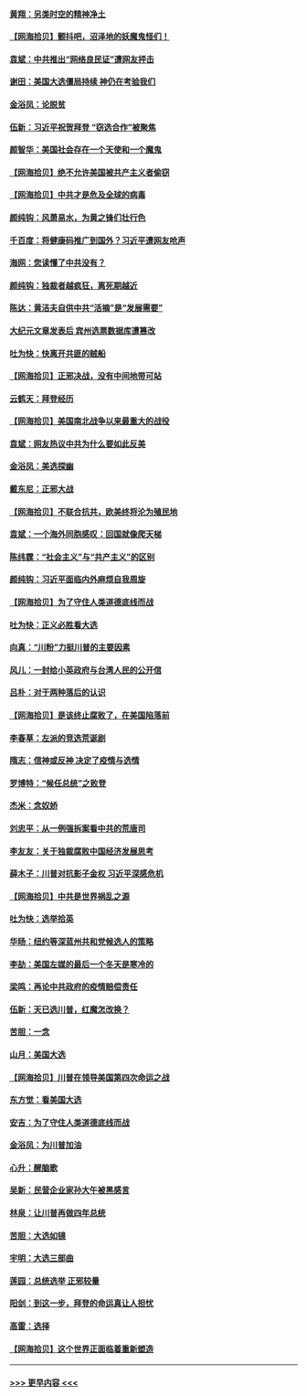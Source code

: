 #### [黄翔：另类时空的精神净土](../pages/nsc993/n12578638.md?t=11271302) 
#### [【网海拾贝】颤抖吧，沼泽地的妖魔鬼怪们！](../pages/nsc993/n12578552.md?t=11271302) 
#### [袁斌：中共推出“网络良民证”遭网友抨击](../pages/nsc993/n12578511.md?t=11271302) 
#### [谢田：美国大选僵局持续 神仍在考验我们](../pages/nsc993/n12577432.md?t=11271302) 
#### [金浴凤：论脱贫](../pages/nsc993/n12576386.md?t=11271302) 
#### [伍新：习近平祝贺拜登 “窃选合作”被聚焦](../pages/nsc993/n12576358.md?t=11271302) 
#### [颜智华：美国社会存在一个天使和一个魔鬼](../pages/nsc993/n12574299.md?t=11271302) 
#### [【网海拾贝】绝不允许美国被共产主义者偷窃](../pages/nsc993/n12573396.md?t=11271302) 
#### [【网海拾贝】中共才是危及全球的病毒](../pages/nsc993/n12571204.md?t=11271302) 
#### [颜纯钩：风萧易水，为黄之锋们壮行色](../pages/nsc993/n12571487.md?t=11271302) 
#### [千百度：将健康码推广到国外？习近平遭网友呛声](../pages/nsc993/n12570808.md?t=11271302) 
#### [海网：您读懂了中共没有？](../pages/nsc993/n12570487.md?t=11271302) 
#### [颜纯钩：独裁者越疯狂，离死期越近](../pages/nsc993/n12569055.md?t=11271302) 
#### [陈达：黄洁夫自供中共“活摘”是“发展需要”](../pages/nsc993/n12568541.md?t=11271302) 
#### [大纪元文章发表后 宾州选票数据库遭篡改](../pages/nsc993/n12568105.md?t=11271302) 
#### [吐为快：快离开共匪的贼船](../pages/nsc993/n12568462.md?t=11271302) 
#### [【网海拾贝】正邪决战，没有中间地带可站](../pages/nsc993/n12568439.md?t=11271302) 
#### [云鹤天：拜登经历](../pages/nsc993/n12567294.md?t=11271302) 
#### [【网海拾贝】美国南北战争以来最重大的战役](../pages/nsc993/n12567247.md?t=11271302) 
#### [袁斌：网友热议中共为什么要如此反美](../pages/nsc993/n12567162.md?t=11271302) 
#### [金浴凤：美选探幽](../pages/nsc993/n12567147.md?t=11271302) 
#### [戴东尼：正邪大战](../pages/nsc993/n12567033.md?t=11271302) 
#### [【网海拾贝】不联合抗共，欧美终将沦为殖民地](../pages/nsc993/n12565068.md?t=11271302) 
#### [袁斌：一个海外同胞感叹：回国就像爬天梯](../pages/nsc993/n12564986.md?t=11271302) 
#### [陈纬霆：“社会主义”与“共产主义”的区别](../pages/nsc993/n12562417.md?t=11271302) 
#### [颜纯钩：习近平面临内外麻烦自我周旋](../pages/nsc993/n12563356.md?t=11271302) 
#### [【网海拾贝】为了守住人类道德底线而战](../pages/nsc993/n12562542.md?t=11271302) 
#### [吐为快：正义必胜看大选](../pages/nsc993/n12561967.md?t=11271302) 
#### [向真：“川粉”力挺川普的主要因素](../pages/nsc993/n12560774.md?t=11271302) 
#### [风儿：一封给小英政府与台湾人民的公开信](../pages/nsc993/n12560581.md?t=11271302) 
#### [吕朴：对于两种落后的认识](../pages/nsc993/n12560492.md?t=11271302) 
#### [【网海拾贝】是该终止腐败了，在美国陷落前](../pages/nsc993/n12559936.md?t=11271302) 
#### [李春草：左派的竞选荒诞剧](../pages/nsc993/n12558380.md?t=11271302) 
#### [隋志：信神或反神 决定了疫情与选情](../pages/nsc993/n12558255.md?t=11271302) 
#### [罗博特：“候任总统”之败登](../pages/nsc993/n12558189.md?t=11271302) 
#### [杰米：念奴娇](../pages/nsc993/n12558174.md?t=11271302) 
#### [刘忠平：从一例强拆案看中共的荒唐司](../pages/nsc993/n12558036.md?t=11271302) 
#### [李友友：关于独裁腐败中国经济发展思考](../pages/nsc993/n12558004.md?t=11271302) 
#### [薛木子：川普对抗影子金权 习近平深感危机](../pages/nsc993/n12557342.md?t=11271302) 
#### [【网海拾贝】中共是世界祸乱之源](../pages/nsc993/n12555353.md?t=11271302) 
#### [吐为快：选举拾英](../pages/nsc993/n12555041.md?t=11271302) 
#### [华旸：纽约等深蓝州共和党候选人的策略](../pages/nsc993/n12554309.md?t=11271302) 
#### [李劼：美国左媒的最后一个冬天是寒冷的](../pages/nsc993/n12552947.md?t=11271302) 
#### [梁鸣：再论中共政府的疫情赔偿责任](../pages/nsc993/n12553012.md?t=11271302) 
#### [伍新：天已选川普，红魔怎改换？](../pages/nsc993/n12552970.md?t=11271302) 
#### [苦胆：一念](../pages/nsc993/n12552957.md?t=11271302) 
#### [山月：美国大选](../pages/nsc993/n12552446.md?t=11271302) 
#### [【网海拾贝】川普在领导美国第四次命运之战](../pages/nsc993/n12551973.md?t=11271302) 
#### [东方觉：看美国大选](../pages/nsc993/n12551647.md?t=11271302) 
#### [安吉：为了守住人类道德底线而战](../pages/nsc993/n12551111.md?t=11271302) 
#### [金浴凤：为川普加油](../pages/nsc993/n12551085.md?t=11271302) 
#### [心升：醒脑歌](../pages/nsc993/n12550984.md?t=11271302) 
#### [吴新：民营企业家孙大午被黑感言](../pages/nsc993/n12550656.md?t=11271302) 
#### [林泉：让川普再做四年总统](../pages/nsc993/n12550640.md?t=11271302) 
#### [苦胆：大选如镜](../pages/nsc993/n12550630.md?t=11271302) 
#### [宇明：大选三部曲](../pages/nsc993/n12550603.md?t=11271302) 
#### [莲园：总统选举 正邪较量](../pages/nsc993/n12550594.md?t=11271302) 
#### [阳剑：到这一步，拜登的命运真让人担忧](../pages/nsc993/n12549093.md?t=11271302) 
#### [高雷：选择](../pages/nsc993/n12549087.md?t=11271302) 
#### [【网海拾贝】这个世界正面临着重新塑造](../pages/nsc993/n12548326.md?t=11271302) 

----
#### [ >>> 更早内容 <<< ](../indexes/nsc993-earlier.md)
